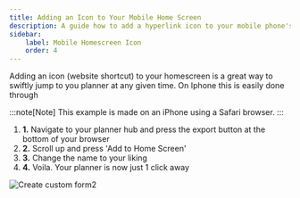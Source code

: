 ```yaml
---
title: Adding an Icon to Your Mobile Home Screen
description: A guide how to add a hyperlink icon to your mobile phone's homescreen
sidebar:
    label: Mobile Homescreen Icon
    order: 4
---
```


Adding an icon (website shortcut) to your homescreen is a great way to swiftly jump to you planner at any given time. 
On Iphone this is easily done through 

:::note[Note]
This example is made on an iPhone using a Safari browser.
::: 
1. **1.** Navigate to your planner hub and press the export button at the bottom of your browser
2. **2.** Scroll up and press 'Add to Home Screen'
3. **3.** Change the name to your liking
4. **4.** Voila. Your planner is now just 1 click away

![Create custom form2](/images/add_icon_to_homescreen_iphone.png)